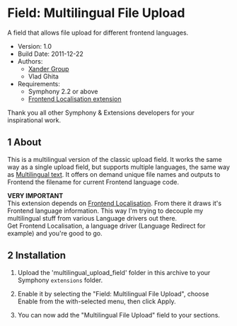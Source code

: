 Field: Multilingual File Upload
==============

A field that allows file upload for different frontend languages.

* Version: 1.0
* Build Date: 2011-12-22
* Authors:
	- [Xander Group](http://www.xanderadvertising.com)
	- Vlad Ghita
* Requirements:
	- Symphony 2.2 or above
	- [Frontend Localisation extension](https://github.com/vlad-ghita/frontend_localisation)

Thank you all other Symphony & Extensions developers for your inspirational work.


## 1 About ##

This is a multilingual version of the classic upload field. It works the same way as a single upload field, but supports multiple languages, the same way as [Multilingual text](https://github.com/6ui11em/multilingual_field). It offers on demand unique file names and outputs to Frontend the filename for current Frontend language code.

**VERY IMPORTANT**<br />
This extension depends on [Frontend Localisation](https://github.com/vlad-ghita/frontend_localisation). From there it draws it's Frontend language information. This way I'm trying to decouple my multilingual stuff from various Language drivers out there.<br />
Get Frontend Localisation, a language driver (Language Redirect for example) and you're good to go.




## 2 Installation ##

1. Upload the 'multilingual_upload_field' folder in this archive to your Symphony `extensions` folder.

2. Enable it by selecting the "Field: Multilingual File Upload", choose Enable from the with-selected menu, then click Apply.

3. You can now add the "Multilingual File Upload" field to your sections.
